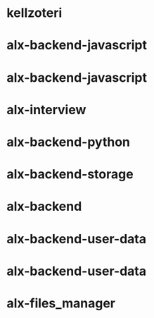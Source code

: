 # kellzoteri
# alx-backend-javascript
# alx-backend-javascript
# alx-interview
# alx-backend-python
# alx-backend-storage
# alx-backend
# alx-backend-user-data
# alx-backend-user-data
# alx-files_manager
